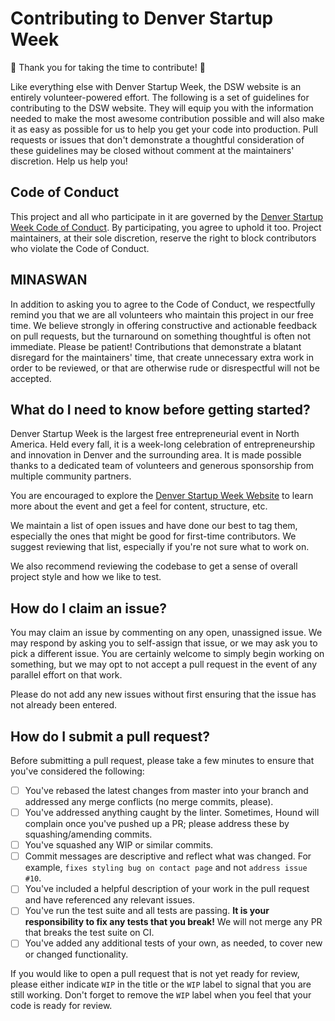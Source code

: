 # Contributing to Denver Startup Week

:tada: Thank you for taking the time to contribute! :tada:

Like everything else with Denver Startup Week, the DSW website is an entirely
volunteer-powered effort. The following is a set of guidelines for contributing
to the DSW website. They will equip you with the information needed to make the
most awesome contribution possible and will also make it as easy as possible for
us to help you get your code into production. Pull requests or issues that don't
demonstrate a thoughtful consideration of these guidelines may be closed without
comment at the maintainers' discretion. Help us help you!

## Code of Conduct
This project and all who participate in it are governed by the [Denver Startup
Week Code of Conduct](https://www.denverstartupweek.org/code-of-conduct). By
participating, you agree to uphold it too. Project maintainers, at their sole discretion, reserve the right to block
contributors who violate the Code of Conduct.

## MINASWAN
In addition to asking you to agree to the Code of Conduct, we respectfully remind you that we are all volunteers who maintain this project in our free time. We believe strongly in offering constructive and actionable feedback on pull requests, but the turnaround on something thoughtful is often not immediate. Please be patient! Contributions that demonstrate a blatant disregard for the maintainers' time, that create unnecessary extra work in order to be reviewed, or that are otherwise rude or disrespectful will not be accepted.

## What do I need to know before getting started?
Denver Startup Week is the largest free entrepreneurial event in North America.
Held every fall, it is a week-long celebration of entrepreneurship and
innovation in Denver and the surrounding area. It is made possible thanks to a
dedicated team of volunteers and generous sponsorship from multiple community
partners.

You are encouraged to explore the [Denver Startup Week
Website](https://www.denverstartupweek.org) to learn more about the event and get a feel for content,
structure, etc.

We maintain a list of open issues and have done our best to tag them, especially
the ones that might be good for first-time contributors. We suggest reviewing
that list, especially if you're not sure what to work on.

We also recommend reviewing the codebase to get a sense of overall project style
and how we like to test.

## How do I claim an issue?
You may claim an issue by commenting on any open, unassigned issue. We may
respond by asking you to self-assign that issue, or we may ask you to pick a different issue. You
are certainly welcome to simply begin working on something, but we may opt to not
accept a pull request in the event of any parallel effort on that work.

Please do not add any new issues without first ensuring that the issue has not
already been entered.

## How do I submit a pull request?
Before submitting a pull request, please take a few minutes to ensure that
you've considered the following:
- [ ] You've rebased the latest changes from master into your branch and
  addressed any merge conflicts (no merge commits, please).
- [ ] You've addressed anything caught by the linter. Sometimes, Hound will
  complain once you've pushed up a PR; please address these by
  squashing/amending commits.
- [ ] You've squashed any WIP or similar commits.
- [ ] Commit messages are descriptive and reflect what was changed. For example, `fixes styling bug on contact page` and not `address issue #10`.
- [ ] You've included a helpful description of your work in the pull request and
  have referenced any relevant issues.
- [ ] You've run the test suite and all tests are passing. **It is your
  responsibility to fix any tests that you break!** We will not merge any PR that
  breaks the test suite on CI.
- [ ] You've added any additional tests of your own, as needed, to cover new or
  changed functionality.

If you would like to open a pull request that is not yet ready for review,
please either indicate `WIP` in the title or the `WIP` label to signal that you are still working. Don't forget to
remove the `WIP` label when you feel that your code is ready for review.
